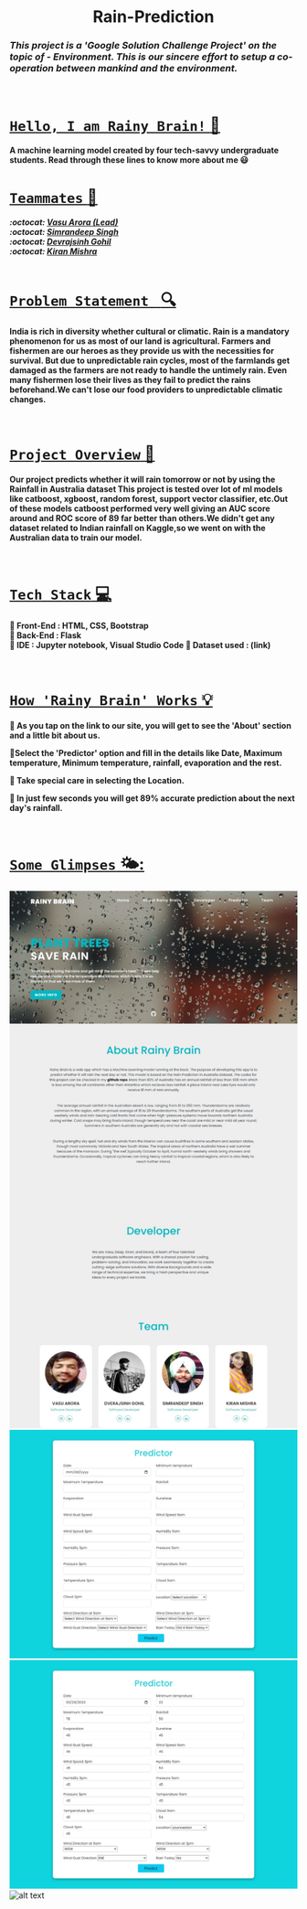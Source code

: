 
<h1 align='center'>Rain-Prediction</h1>

###  ***This project is a **'Google Solution Challenge Project'** on the topic of - *Environment*. This is our sincere effort to setup a co-operation between mankind and the environment.*** 

<br>



# <u> `Hello, I am Rainy Brain!` :wave:</u>
  
**A machine learning model created by four tech-savvy undergraduate students.
Read through these lines to know more about me :smiley:**
<br>

# <u>`Teammates` :gem: </u>  

   ***:octocat: [Vasu Arora (Lead)](https://github.com/123Vasu)<br>
    :octocat: [Simrandeep Singh](https://github.com/deepsingh245)<br>
    :octocat: [Devrajsinh Gohil](https://github.com/Devrajsinh-Gohil)<br>
    :octocat: [Kiran Mishra](https://github.com/Kirann21)<br>***
  <br>
  
# <u> `Problem Statement ` :mag: </u>

**India is rich in diversity whether cultural or climatic. Rain is a mandatory phenomenon for us as most of our land is agricultural. Farmers and fishermen are our heroes as they provide us with the necessities for survival. But due to unpredictable rain cycles, most of the farmlands get damaged as the farmers are not ready to handle the untimely rain. Even many fishermen lose their lives as they fail to predict the rains beforehand.We can't lose our food providers to unpredictable climatic changes.**

<br>

# <u> `Project Overview` :star2: </u>

**Our project predicts whether it will rain tomorrow or not by using the Rainfall in Australia dataset This project is tested over lot of ml models like catboost, xgboost, random forest, support vector classifier, etc.Out of these models catboost performed very well giving an AUC score around and ROC score of 89 far better than others.We didn't get any dataset related to Indian rainfall on Kaggle,so we went on with the Australian data to train our model.<br>**


<br>

# <u> `Tech Stack` :computer:</u>

**:round_pushpin: Front-End : HTML, CSS, Bootstrap<br> 
 :round_pushpin: Back-End : Flask<br>
 :round_pushpin: IDE : Jupyter notebook, Visual Studio Code
 :round_pushpin: Dataset used : (link)<br>**
   

<br>

# <u> `How 'Rainy Brain' Works` 💡</u>


**:seedling: As you tap on the link to our site, you will get to see the 'About' section and a little bit about us.**<br>

**:seedling:Select the 'Predictor' option and fill in the details like Date, Maximum temperature, Minimum temperature, rainfall, evaporation and the rest.<br>**

**:seedling: Take special care in selecting the Location.<br>**

**:seedling: In just few seconds you will get 89% accurate prediction about the next day's rainfall.<br>**


<br>

# <u> `Some Glimpses` 🌤️: </u>

![alt text](https://github.com/123Vasu/Rain_Predictor/blob/main/RainyBrain1.jpeg)
![alt text](https://github.com/123Vasu/Rain_Predictor/blob/main/RainyBrain2.jpeg)
![alt text](https://github.com/123Vasu/Rain_Predictor/blob/main/RainyBrain3.jpeg)
![alt text]()






